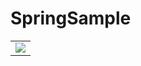 # SpringSample

<html>
<body>
<table>
<tr>
<td><img src="https://github.com/BrokenMental/SpringSample/blob/master/CRUD/pic/pic.PNG?raw=true"></td>
</tr>
</table>
</body>
</html>
